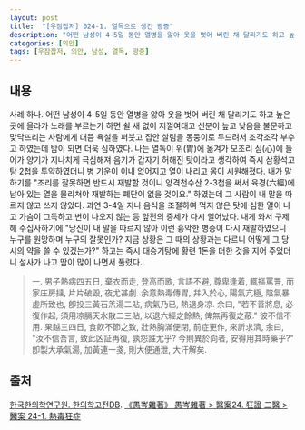 ```yaml
---
layout: post
title:  "[우잠잡저] 024-1. 열독으로 생긴 광증"
description: "어떤 남성이 4-5일 동안 열병을 앓아 옷을 벗어 버린 채 달리기도 하고 높은 곳에 올라가 노래를 부르는가 하면 쉴 새 없이 지껄여대고 신분이 높고 낮음을 불문하고 맞닥뜨리는 사람에게 대뜸 욕설을 퍼붓고 집안 살림을 몽둥이로 두드려서 조각조각 부수고 하였는데 밤이 되면 더욱 심하였다. ..."
categories: [의안]
tags: [우잠잡저, 의안, 남성, 열독, 광증]
---
```


## 내용

사례 하나. 어떤 남성이 4-5일 동안 열병을 앓아 옷을 벗어 버린 채 달리기도 하고 높은 곳에 올라가 노래를 부르는가 하면 쉴 새 없이 지껄여대고 신분이 높고 낮음을 불문하고 맞닥뜨리는 사람에게 대뜸 욕설을 퍼붓고 집안 살림을 몽둥이로 두드려서 조각조각 부수고 하였는데 밤이 되면 더욱 심하였다. 나는 열독이 위(胃)에 옮겨가 모조리 심(心)에 들어가 양기가 지나치게 극심해져 음기가 갑자기 허해진 탓이라고 생각하여 즉시 삼황석고탕 2첩을 투약하였더니 병 기운이 이내 없어지고 열이 내리고 몸이 시원해졌다. 내가 말하기를 "조리를 잘못하면 반드시 재발할 것이니 양격천수산 2-3첩을 써서 육경(六經)에 남아 있는 열을 물리쳐야 재발하는 폐단이 없을 것이요." 하였는데 그 사람이 내 말을 따르지 않고 쓰지 않았다. 과연 3-4일 지나 음식을 조절하여 먹지 않은 탓에 심한 열이 나고 가슴이 그득하고 변이 나오지 않는 등 앞전의 증세가 다시 일어났다. 내게 와서 구제해 주십사하기에 "당신이 내 말을 따르지 않아 이런 흉악한 병증이 다시 재발하였으니 누구를 원망하며 누구의 잘못인가? 지금 상황은 그 때의 상황과는 다르니 어떻게 그 당시의 약을 쓸 수 있겠는가?" 하고는 즉시 대승기탕에 황련 1돈을 더한 것을 지어 주었더니 설사가 나고 땀이 많이 나면서 풀렸다.

> 一. 男子熱病四五日, 棄衣而走, 登高而歌, 言語不避, 尊卑逢着, 輒摳罵詈, 而家庄房撻, 片片破毁, 夜尤甚劇. 余意熱毒傳胃, 幷入於心, 陽氣亢極, 陰氣暴虛所致也, 卽投三黃石羔湯二貼, 病氣乃已, 熱退身凉. 余曰, "若不善將息, 必復作起, 須用凉膈天水散二三貼, 以退六經之餘熱, 俾無再復之蔽." 彼不信不用. 果越三四日, 食飮不節之致, 壯熱胸滿便閉, 前症更作, 來訢求濟, 余曰, "汝不信吾言, 致此凶証再復, 孰怨誰尤乎? 今則異於向者, 安得用其時藥乎?" 卽製大承氣湯, 加黃連一戔, 則大便通泄, 大汗解矣.


## 출처

[한국한의학연구원. 한의학고전DB](https://mediclassics.kr/). [《愚岑雜著》 愚岑雜著 > 醫案24. 狂證 二醫 > 醫案 24-1. 熱毒狂症](https://mediclassics.kr/books/48/volume/1#content_187)
